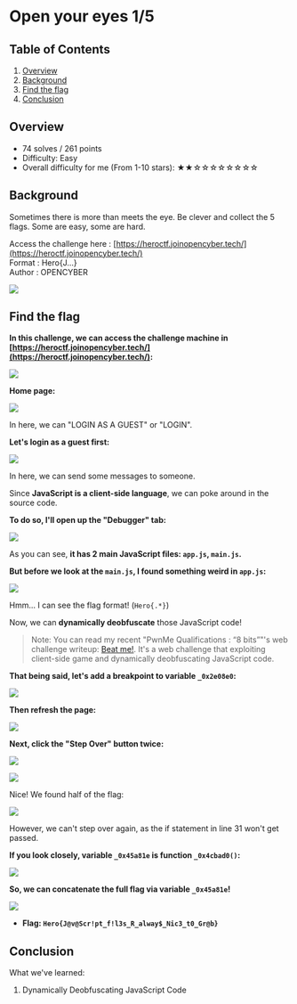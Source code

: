 # Open your eyes 1/5

## Table of Contents

1. [Overview](#overview)
2. [Background](#background)
3. [Find the flag](#find-the-flag)
4. [Conclusion](#conclusion)

## Overview

- 74 solves / 261 points
- Difficulty: Easy
- Overall difficulty for me (From 1-10 stars): ★★☆☆☆☆☆☆☆☆

## Background

Sometimes there is more than meets the eye. Be clever and collect the 5 flags. Some are easy, some are hard.

Access the challenge here : [https://heroctf.joinopencyber.tech/](https://heroctf.joinopencyber.tech/)  
Format : Hero{J...}  
Author : OPENCYBER

![](https://github.com/siunam321/CTF-Writeups/blob/main/HeroCTF-v5/images/Pasted%20image%2020230514182030.png)

## Find the flag

**In this challenge, we can access the challenge machine in [https://heroctf.joinopencyber.tech/](https://heroctf.joinopencyber.tech/):**

![](https://github.com/siunam321/CTF-Writeups/blob/main/HeroCTF-v5/images/Pasted%20image%2020230514182107.png)

**Home page:**

![](https://github.com/siunam321/CTF-Writeups/blob/main/HeroCTF-v5/images/Pasted%20image%2020230514182118.png)

In here, we can "LOGIN AS A GUEST" or "LOGIN".

**Let's login as a guest first:**

![](https://github.com/siunam321/CTF-Writeups/blob/main/HeroCTF-v5/images/Pasted%20image%2020230514182204.png)

In here, we can send some messages to someone.

Since **JavaScript is a client-side language**, we can poke around in the source code.

**To do so, I'll open up the "Debugger" tab:**

![](https://github.com/siunam321/CTF-Writeups/blob/main/HeroCTF-v5/images/Pasted%20image%2020230514182331.png)

As you can see, **it has 2 main JavaScript files: `app.js`, `main.js`.**

**But before we look at the `main.js`, I found something weird in `app.js`:**

![](https://github.com/siunam321/CTF-Writeups/blob/main/HeroCTF-v5/images/Pasted%20image%2020230514182459.png)

Hmm... I can see the flag format! (`Hero{.*}`)

Now, we can **dynamically deobfuscate** those JavaScript code!

> Note: You can read my recent "PwnMe Qualifications : “8 bits”"'s web challenge writeup: [Beat me!](https://siunam321.github.io/ctf/PwnMe-2023-8-bits/Web/Beat-me/). It's a web challenge that exploiting client-side game and dynamically deobfuscating JavaScript code.

**That being said, let's add a breakpoint to variable `_0x2e08e0`:**

![](https://github.com/siunam321/CTF-Writeups/blob/main/HeroCTF-v5/images/Pasted%20image%2020230514182725.png)

**Then refresh the page:**

![](https://github.com/siunam321/CTF-Writeups/blob/main/HeroCTF-v5/images/Pasted%20image%2020230514182741.png)

**Next, click the "Step Over" button twice:**

![](https://github.com/siunam321/CTF-Writeups/blob/main/HeroCTF-v5/images/Pasted%20image%2020230514182809.png)

![](https://github.com/siunam321/CTF-Writeups/blob/main/HeroCTF-v5/images/Pasted%20image%2020230514182831.png)

Nice! We found half of the flag: 

![](https://github.com/siunam321/CTF-Writeups/blob/main/HeroCTF-v5/images/Pasted%20image%2020230514182912.png)

However, we can't step over again, as the if statement in line 31 won't get passed.

**If you look closely, variable `_0x45a81e` is function `_0x4cbad0()`:** 

![](https://github.com/siunam321/CTF-Writeups/blob/main/HeroCTF-v5/images/Pasted%20image%2020230514183039.png)

**So, we can concatenate the full flag via variable `_0x45a81e`!**

![](https://github.com/siunam321/CTF-Writeups/blob/main/HeroCTF-v5/images/Pasted%20image%2020230514183140.png)

- **Flag: `Hero{J@v@Scr!pt_f!l3s_R_alway$_Nic3_t0_Gr@b}`**

## Conclusion

What we've learned:

1. Dynamically Deobfuscating JavaScript Code